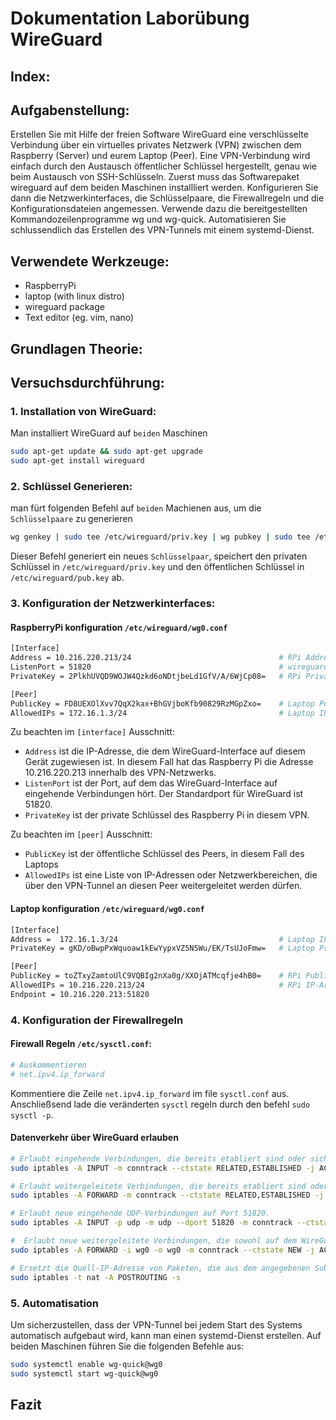 # Dokumentation Laborübung WireGuard

## Index:

<!-- TODO make index -->

## Aufgabenstellung:

Erstellen Sie mit Hilfe der freien Software WireGuard eine verschlüsselte Verbindung über ein virtuelles privates Netzwerk (VPN) zwischen dem Raspberry (Server) und eurem Laptop (Peer). Eine VPN-Verbindung wird einfach durch den Austausch öffentlicher Schlüssel hergestellt, genau wie beim Austausch von SSH-Schlüsseln. Zuerst muss das Softwarepaket wireguard auf dem beiden Maschinen installliert werden. Konfigurieren Sie dann die Netzwerkinterfaces, die Schlüsselpaare, die Firewallregeln und die Konfigurationsdateien angemessen. Verwende dazu die bereitgestellten Kommandozeilenprogramme wg und wg-quick. Automatisieren Sie schlussendlich das Erstellen des VPN-Tunnels mit einem systemd-Dienst.

## Verwendete Werkzeuge:

- RaspberryPi
- laptop (with linux distro)
- wireguard package
- Text editor (eg. vim, nano)

## Grundlagen Theorie:

## Versuchsdurchführung:

<!-- TODO write a summary of the versuchsdurchfuhrung -->

### 1. Installation von WireGuard:

Man installiert WireGuard auf `beiden` Maschinen

```bash
sudo apt-get update && sudo apt-get upgrade
sudo apt-get install wireguard
```

### 2. Schlüssel Generieren:

man fürt folgenden Befehl auf `beiden` Machienen aus, um die `Schlüsselpaare` zu generieren

```bash
wg genkey | sudo tee /etc/wireguard/priv.key | wg pubkey | sudo tee /etc/wireguard/pub.key
```

Dieser Befehl generiert ein neues `Schlüsselpaar`, speichert den privaten Schlüssel in `/etc/wireguard/priv.key` und den öffentlichen Schlüssel in `/etc/wireguard/pub.key` ab.

### 3. Konfiguration der Netzwerkinterfaces:

#### RaspberryPi konfiguration `/etc/wireguard/wg0.conf`
```bash
[Interface]
Address = 10.216.220.213/24                                 # RPi Address
ListenPort = 51820                                          # wireguard standart Port
PrivateKey = 2PlkhUVQD9WOJW4Qzkd6oNDtjbeLd1GfV/A/6WjCp08=   # RPi Private Key

[Peer]
PublicKey = FD8UEXOlXvv7QqX2kax+BhGVjboKfb90829RzMGpZxo=    # Laptop Public Key
AllowedIPs = 172.16.1.3/24                                  # Laptop IP-Adresse
```
Zu beachten im `[interface]` Ausschnitt:

- `Address` ist die IP-Adresse, die dem WireGuard-Interface auf diesem Gerät zugewiesen ist. In diesem Fall hat das Raspberry Pi die Adresse 10.216.220.213 innerhalb des VPN-Netzwerks. 
- `ListenPort` ist der Port, auf dem das WireGuard-Interface auf eingehende Verbindungen hört. Der Standardport für WireGuard ist 51820.
- `PrivateKey` ist der private Schlüssel des Raspberry Pi in diesem VPN.

Zu beachten im `[peer]` Ausschnitt:

- `PublicKey` ist der öffentliche Schlüssel des Peers, in diesem Fall des Laptops
- `AllowedIPs` ist eine Liste von IP-Adressen oder Netzwerkbereichen, die über den VPN-Tunnel an diesen Peer weitergeleitet werden dürfen.

####  Laptop konfiguration `/etc/wireguard/wg0.conf`

```bash
[Interface]
Address =  172.16.1.3/24                                    # Laptop IP-Adresse
PrivateKey = gKD/oBwpPxWquoaw1kEwYypxVZ5N5Wu/EK/TsUJoFmw=   # Laptop Private Key

[Peer]
PublicKey = toZTxyZamtoUlC9VQBIg2nXa0g/XXOjATMcqfje4hB0=    # RPi Public Key
AllowedIPs = 10.216.220.213/24                              # RPi IP-Ardesse   
Endpoint = 10.216.220.213:51820
```

### 4. Konfiguration der Firewallregeln

#### Firewall Regeln `/etc/sysctl.conf`:
```bash
# Auskommentieren
# net.ipv4.ip_forward 
```

Kommentiere die Zeile `net.ipv4.ip_forward` im file `sysctl.conf` aus. Anschließsend lade die veränderten `sysctl` regeln durch den befehl `sudo sysctl -p`.

#### Datenverkehr über WireGuard erlauben
```bash
# Erlaubt eingehende Verbindungen, die bereits etabliert sind oder sich auf eine bestehende Verbindung beziehen.
sudo iptables -A INPUT -m conntrack --ctstate RELATED,ESTABLISHED -j ACCEPT

# Erlaubt weitergeleitete Verbindungen, die bereits etabliert sind oder sich auf eine bestehende Verbindung beziehen.
sudo iptables -A FORWARD -m conntrack --ctstate RELATED,ESTABLISHED -j ACCEPT

# Erlaubt neue eingehende UDP-Verbindungen auf Port 51820.
sudo iptables -A INPUT -p udp -m udp --dport 51820 -m conntrack --ctstate NEW -j ACCEPT

#  Erlaubt neue weitergeleitete Verbindungen, die sowohl auf dem WireGuard-Interface wg0 eingehen als auch von dort ausgehen.
sudo iptables -A FORWARD -i wg0 -o wg0 -m conntrack --ctstate NEW -j ACCEPT

# Ersetzt die Quell-IP-Adresse von Paketen, die aus dem angegebenen Subnetz kommen und über das eth0-Interface ausgehen, durch die IP-Adresse des eth0-Interface (dies wird als "Masquerading" bezeichnet und ist eine Form der NAT - Network Address Translation).
sudo iptables -t nat -A POSTROUTING -s 
```

### 5. Automatisation

Um sicherzustellen, dass der VPN-Tunnel bei jedem Start des Systems automatisch aufgebaut wird, kann man einen systemd-Dienst erstellen. Auf beiden Maschinen führen Sie die folgenden Befehle aus:

```bash
sudo systemctl enable wg-quick@wg0
sudo systemctl start wg-quick@wg0
```


## Fazit

<!-- TODO fazit -->
<!-- 




## Konfigurationsdateien übertragen

`sudo wg-quick up wg0`

`sudo wg-quick down wg0`

## Automatisierung mit systemd-Dienst

`sudo vim /etc/systemd/system/wg-quick@wg0.service`

```bash
[Unit]
Description=WireGuard VPN tunnel via wg-quick(8) for %i
After=network-online.target nss-lookup.target
Wants=network-online.target nss-lookup.target

[Service]
Type=oneshot
RemainAfterExit=yes
ExecStart=/usr/bin/wg-quick up %i
ExecStop=/usr/bin/wg-quick down %i

[Install]
WantedBy=multi-user.target
```

`sudo systemctl start wg-quick@wg0.service`

`sudo systemctl status wg-quick@wg0.service`

für start nach neustart
`sudo systemctl enable wg-quick@wg0.service`

## Testen der VPN-Verbindung

`sudo wg`

`sudo wg show`

`sudo wg showconf wg0`

`sudo wg-quick down wg0`

`sudo wg-quick up wg0`

## Referenzen
- https://www.wireguard.com/
- https://www.wireguard.com/quickstart/ -->
